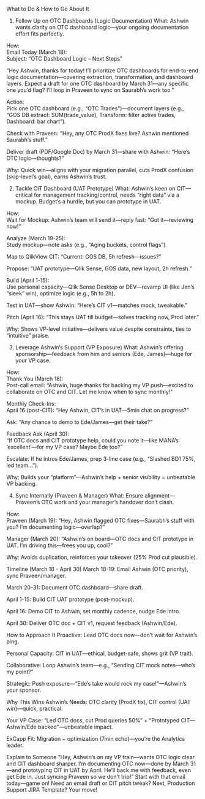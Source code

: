 What to Do & How to Go About It
1. Follow Up on OTC Dashboards (Logic Documentation)
What: Ashwin wants clarity on OTC dashboard logic—your ongoing documentation effort fits perfectly.  

How:  
Email Today (March 18):  
Subject: “OTC Dashboard Logic – Next Steps”  

“Hey Ashwin, thanks for today! I’ll prioritize OTC dashboards for end-to-end logic documentation—covering extraction, transformation, and dashboard layers. Expect a draft for one OTC dashboard by March 31—any specific one you’d flag? I’ll loop in Praveen to sync on Saurabh’s work too.”

Action:  
Pick one OTC dashboard (e.g., “OTC Trades”)—document layers (e.g., “GOS DB extract: SUM(trade_value), Transform: filter active trades, Dashboard: bar chart”).  

Check with Praveen: “Hey, any OTC ProdX fixes live? Ashwin mentioned Saurabh’s stuff.”  

Deliver draft (PDF/Google Doc) by March 31—share with Ashwin: “Here’s OTC logic—thoughts?”

Why: Quick win—aligns with your migration parallel, cuts ProdX confusion (skip-level’s goal), earns Ashwin’s trust.

2. Tackle CIT Dashboard (UAT Prototype)
What: Ashwin’s keen on CIT—critical for management tracking/control, needs “right data” via a mockup. Budget’s a hurdle, but you can prototype in UAT.  

How:  
Wait for Mockup: Ashwin’s team will send it—reply fast: “Got it—reviewing now!”  

Analyze (March 19-25):  
Study mockup—note asks (e.g., “Aging buckets, control flags”).  

Map to QlikView CIT: “Current: GOS DB, 5h refresh—issues?”  

Propose: “UAT prototype—Qlik Sense, GOS data, new layout, 2h refresh.”

Build (April 1-15):  
Use personal capacity—Qlik Sense Desktop or DEV—revamp UI (like Jen’s “sleek” win), optimize logic (e.g., 5h to 2h).  

Test in UAT—show Ashwin: “Here’s CIT v1—matches mock, tweakable.”

Pitch (April 16): “This stays UAT till budget—solves tracking now, Prod later.”  

Why: Shows VP-level initiative—delivers value despite constraints, ties to “intuitive” praise.

3. Leverage Ashwin’s Support (VP Exposure)
What: Ashwin’s offering sponsorship—feedback from him and seniors (Ede, James)—huge for your VP case.  

How:  
Thank You (March 18):  
Post-call email: “Ashwin, huge thanks for backing my VP push—excited to collaborate on OTC and CIT. Let me know when to sync monthly!”

Monthly Check-Ins:  
April 16 (post-CIT): “Hey Ashwin, CIT’s in UAT—5min chat on progress?”  

Ask: “Any chance to demo to Ede/James—get their take?”

Feedback Ask (April 30):  
“If OTC docs and CIT prototype help, could you note it—like MANA’s ‘excellent’—for my VP case? Maybe Ede too?”

Escalate: If he intros Ede/James, prep 3-line case (e.g., “Slashed BD1 75%, led team…”).  

Why: Builds your “platform”—Ashwin’s help + senior visibility = unbeatable VP backing.

4. Sync Internally (Praveen & Manager)
What: Ensure alignment—Praveen’s OTC work and your manager’s handover don’t clash.  

How:  
Praveen (March 19): “Hey, Ashwin flagged OTC fixes—Saurabh’s stuff with you? I’m documenting logic—overlap?”  

Manager (March 20): “Ashwin’s on board—OTC docs and CIT prototype in UAT. I’m driving this—frees you up, cool?”  

Why: Avoids duplication, reinforces your takeover (25% Prod cut plausible).

Timeline (March 18 - April 30)
March 18-19: Email Ashwin (OTC priority), sync Praveen/manager.  

March 20-31: Document OTC dashboard—share draft.  

April 1-15: Build CIT UAT prototype (post-mockup).  

April 16: Demo CIT to Ashwin, set monthly cadence, nudge Ede intro.  

April 30: Deliver OTC doc + CIT v1, request feedback (Ashwin/Ede).

How to Approach It
Proactive: Lead OTC docs now—don’t wait for Ashwin’s ping.  

Personal Capacity: CIT in UAT—ethical, budget-safe, shows grit (VP trait).  

Collaborative: Loop Ashwin’s team—e.g., “Sending CIT mock notes—who’s my point?”  

Strategic: Push exposure—“Ede’s take would rock my case!”—Ashwin’s your sponsor.

Why This Wins
Ashwin’s Needs: OTC clarity (ProdX fix), CIT control (UAT win)—quick, practical.  

Your VP Case: “Led OTC docs, cut Prod queries 50%” + “Prototyped CIT—Ashwin/Ede backed”—unbeatable impact.  

ExCapp Fit: Migration + optimization (7min echo)—you’re the Analytics leader.

Explain to Someone
“Hey, Ashwin’s on my VP train—wants OTC logic clear and CIT dashboard sharper. I’m documenting OTC now—done by March 31—and prototyping CIT in UAT by April. He’ll back me with feedback, even get Ede in. Just syncing Praveen so we don’t trip!”
Start with that email today—game on! Need an email draft or CIT pitch tweak? Next, Production Support JIRA Template? Your move!

